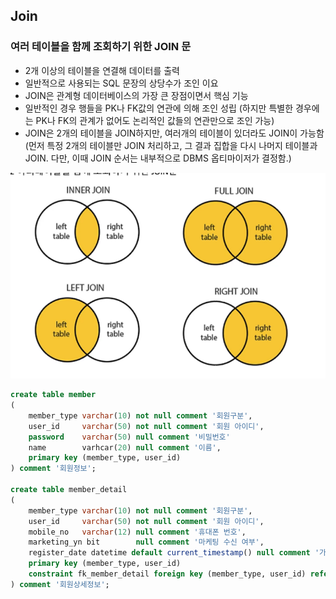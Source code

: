 ## Join

### 여러 테이블을 함께 조회하기 위한 JOIN 문
- 2개 이상의 테이블을 연결해 데이터를 출력
- 일반적으로 사용되는 SQL 문장의 상당수가 조인 이요
- JOIN은 관계형 데이터베이스의 가장 큰 장점이면서 핵심 기능
- 일반적인 경우 행들을 PK나 FK값의 연관에 의해 조인 성립
(하지만 특별한 경우에는 PK나 FK의 관계가 없어도 논리적인 값들의 연관만으로 조인 가능)
- JOIN은 2개의 테이블을 JOIN하지만, 여러개의 테이블이 있더라도 JOIN이 가능함(먼저 특정 2개의 테이블만 JOIN 처리하고, 그 결과 집합을 다시 나머지 테이블과 JOIN. 다만, 이때 JOIN 순서는 내부적으로 DBMS 옵티마이저가 결정함.)

![](img/2022-05-25-05-49-56.png)

```SQL
create table member
(
    member_type varchar(10) not null comment '회원구분',
    user_id     varchar(50) not null comment '회원 아이디',
    password    varchar(50) null comment '비밀번호'
    name        varhcar(20) null comment '이름',
    primary key (member_type, user_id)
) comment '회원정보';

create table member_detail
(
    member_type varchar(10) not null comment '회원구분',
    user_id     varchar(50) not null comment '회원 아이디',
    mobile_no   varchar(12) null comment '휴대폰 번호',
    marketing_yn bit        null comment '마케팅 수신 여부',
    register_date datetime default current_timestamp() null comment '가입일',
    primary key (member_type, user_id)
    constraint fk_member_detail foreign key (member_type, user_id) references member (member_type, user_id)
) comment '회원상세정보';

```